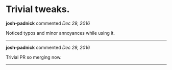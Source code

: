 # Trivial tweaks.

**josh-padnick** commented *Dec 29, 2016*

Noticed typos and minor annoyances while using it.
<br />
***


**josh-padnick** commented *Dec 29, 2016*

Trivial PR so merging now.
***

